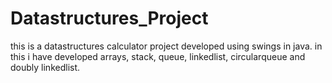 # Datastructures_Project
this is a datastructures calculator project developed using swings in java. in this i have developed arrays, stack, queue, linkedlist, circularqueue and doubly linkedlist.
